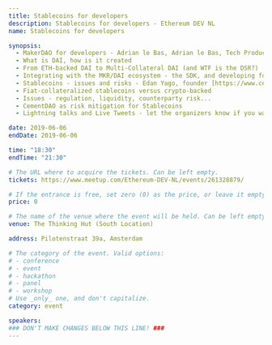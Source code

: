 ```yaml
---
title: Stablecoins for developers
description: Stablecoins for developers - Ethereum DEV NL
name: Stablecoins for developers

synopsis:
  - MakerDAO for developers - Adrian le Bas, Adrian le Bas, Tech Product Owner at [https://makerdao.com](https://makerdao.com)
  - What is DAI, how is it created
  - From ETH-backed DAI to Multi-Collateral DAI (and WTF is the DSR?)
  - Integrating with the MKR/DAI ecosystem - the SDK, and developing for MCD (testnets)
  - Stablecoins - issues and risks - Edan Yago, founder [https://www.cementdao.com/](https://www.cementdao.com/)
  - Fiat-collateralized stablecoins versus crypto-backed
  - Issues - regulation, liquidity, counterparty risk...
  - CementDAO as risk mitigation for Stablecoins
  - Lightning talks and Live Tweets - let the organizers know if you want to present your project or idea (slides are optional)

date: 2019-06-06
endDate: 2019-06-06

time: "18:30"
endTime: "21:30"

# The URL where to acquire the tickets. Can be left empty.
tickets: https://www.meetup.com/Ethereum-DEV-NL/events/261328879/

# If the entrance is free, set zero (0) as the price, or leave it empty.
price: 0

# The name of the venue where the event will be held. Can be left empty.
venue: The Thinking Hut (South Location)

address: Pilotenstraat 39a, Amsterdam

# The category of the event. Valid options:
# - conference
# - event
# - hackathon
# - panel
# - workshop
# Use _only_ one, and don't capitalize.
category: event

speakers:
### DON'T MAKE CHANGES BELOW THIS LINE! ###
---
```


<!-- ### DON'T MAKE CHANGES BELOW THIS LINE! ### -->

<Event-Content/>
